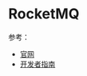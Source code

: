 # RocketMQ



参考：

- [官网](http://rocketmq.apache.org/)
- [开发者指南](https://github.com/apache/rocketmq/tree/master/docs/cn)

